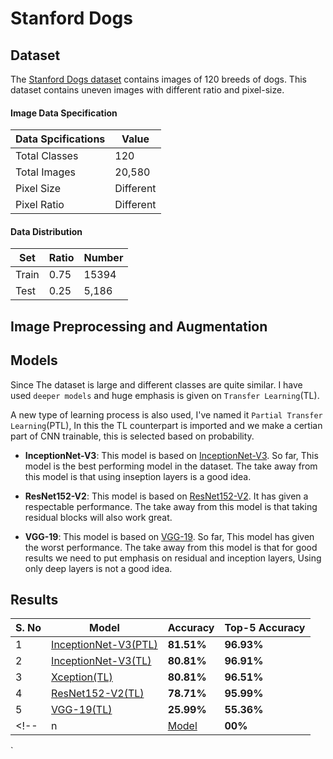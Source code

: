 # Stanford Dogs

## Dataset

The [Stanford Dogs dataset](https://www.kaggle.com/datasets/jessicali9530/stanford-dogs-dataset) contains images of 120 breeds of dogs. This dataset contains uneven images with different ratio and pixel-size.

#### Image Data Specification
| Data Spcifications | Value |
|---|---|
| Total Classes | 120 |
| Total Images | 20,580 |
| Pixel Size | Different |
| Pixel Ratio | Different |

#### Data Distribution
| Set | Ratio | Number |
|---|---|---|
| Train | 0.75 | 15394 |
| Test | 0.25 | 5,186 |


## Image Preprocessing and Augmentation

## Models
Since The dataset is large and different classes are quite similar. I have used `deeper models` and huge emphasis is given on `Transfer Learning`(TL).

A new type of learning process is also used, I've named it `Partial Transfer Learning`(PTL), In this the TL counterpart is imported and we make a certian part of CNN trainable, this is selected based on probability.

* **InceptionNet-V3**: This model is based on [InceptionNet-V3](https://keras.io/api/applications/inceptionv3/). So far, This model is the best performing model in the dataset. The take away from this model is that using inseption layers is a good idea.

* **ResNet152-V2**: This model is based on [ResNet152-V2](https://keras.io/api/applications/resnet/#resnet152v2-function). It has given a respectable performance. The take away from this model is that taking residual blocks will also work great.

* **VGG-19**: This model is based on [VGG-19](https://keras.io/api/applications/vgg/#vgg19-function). So far, This model has given the worst performance. The take away from this model is that for good results we need to put emphasis on residual and inception layers, Using only deep layers is not a good idea.



## Results
| S. No | Model | Accuracy | Top-5 Accuracy |
|---|---|---|---|
| 1 | [InceptionNet-V3(PTL)](/Stanford%20Dogs/PTL-Inception-net-V3.ipynb) | **81.51%** | **96.93%** | 0 secs |
| 2 | [InceptionNet-V3(TL)](/Stanford%20Dogs/TL-Inception-net-V3.ipynb) | **80.81%** | **96.91%** | 0 secs |
| 3 | [Xception(TL)](/Stanford%20Dogs/TL-Xception.ipynb) | **80.81%** | **96.51%** | 0 secs |
| 4 | [ResNet152-V2(TL)](/Stanford%20Dogs/TL-ResNet.ipynb) | **78.71%** | **95.99%** | 0 secs |
| 5 | [VGG-19(TL)](/Stanford%20Dogs/TL-VGG.ipynb) | **25.99%** | **55.36%** | 0 secs |
<!-- | n | [Model](/Stanford%20Dogs/#) | **00%** | **00%** | 0 secs | -->
̀